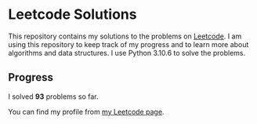 # Leetcode Solutions

This repository contains my solutions to the problems on [Leetcode](https://leetcode.com/problemset/all/). I am using this repository to keep track of my progress and to learn more about algorithms and data structures. I use Python 3.10.6 to solve the problems.

## Progress

I solved **93** problems so far.

You can find my profile from [my Leetcode page](https://leetcode.com/taner_celikkiran/).
